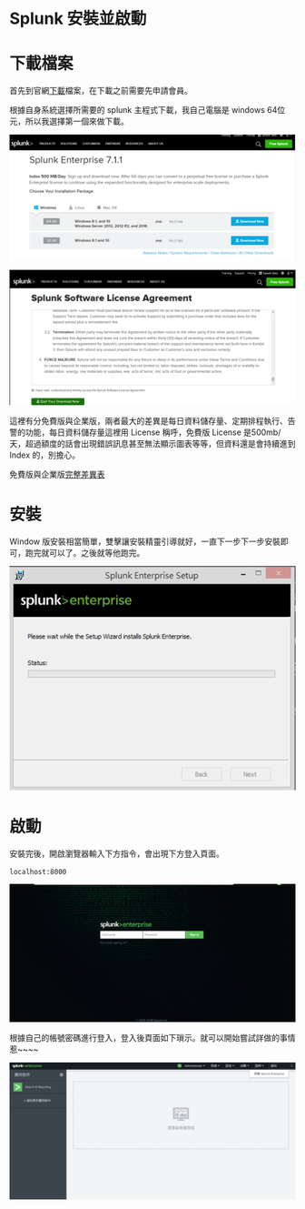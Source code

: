 # Splunk 安裝並啟動


# 下載檔案

首先到官網[下載](https://www.splunk.com/en_us/download/splunk-enterprise.html)檔案，在下載之前需要先申請會員。

根據自身系統選擇所需要的 splunk 主程式下載，我自己電腦是 windows 64位元，所以我選擇第一個來做下載。

![](Image/Image1.png) 

![](Image/Image2.png) 

這裡有分免費版與企業版，兩者最大的差異是每日資料儲存量、定期排程執行、告警的功能，每日資料儲存量這裡用 License 稱呼，免費版 License 是500mb/天，超過額度的話會出現錯誤訊息甚至無法顯示圖表等等，但資料還是會持續進到 Index 的，別擔心。

免費版與企業版[完整差異表](https://www.splunk.com/en_us/products/splunk-enterprise/free-vs-enterprise.html)

# 安裝

Window 版安裝相當簡單，雙擊讓安裝精靈引導就好，一直下一步下一步安裝即可，跑完就可以了。之後就等他跑完。

![](Image/Image3.png) 


# 啟動

安裝完後，開啟瀏覽器輸入下方指令，會出現下方登入頁面。

```
localhost:8000
```
![](Image/Image4.png)

根據自己的帳號密碼進行登入，登入後頁面如下瑣示。就可以開始嘗試詳做的事情惹~~~~

![](Image/Image5.png) 